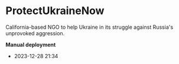# ProtectUkraineNow
California-based NGO to help Ukraine in its struggle against Russia's unprovoked aggression.

**Manual deployment**
- 2023-12-28 21:34
